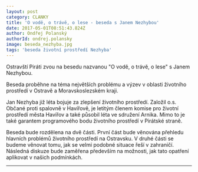 ```yaml
---
layout: post
category: CLANKY
title: 'O vodě, o trávě, o lese - beseda s Janem Nezhybou'
date: 2017-05-01T08:51:43.824Z
author: Ondřej Polanský
authorId: ondrej.polansky
image: beseda_nezhyba.jpg
tags: 'beseda životní prostředí Nezhyba'
---
```


Ostravští Piráti zvou na besedu nazvanou "O vodě, o trávě, o lese" s Janem Nezhybou. 

Beseda proběhne na téma největších problému a výzev v oblasti životního prostředí v Ostravě a Moravskoslezském kraji.

Jan Nezhyba již léta bojuje za zlepšení životního prostředí. Založil o.s. Občané proti spalovně v Havířově, je letitým členem komise pro životní prostředí města Havířov a také působil léta ve sdružení Arnika. Mimo to je také garantem programového bodu životního prostředí v Pirátské straně.

Beseda bude rozdělena na dvě části. První část bude věnována přehledu hlavních problémů životního prostředí na Ostravsku. V druhé části se budeme věnovat tomu, jak se velmi podobné situace řeší v zahraničí. Následná diskuze bude zaměřena především na možnosti, jak tato opatření aplikovat v našich podmínkách.

- - -
